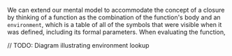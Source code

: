 

We can extend our mental model to accommodate the concept of a closure by
thinking of a function as the combination of the function's body and an `environment`,
which is a table of all of the symbols that were visible when it was defined, including its
formal parameters. When evaluating the function,

// TODO: Diagram illustrating environment lookup
